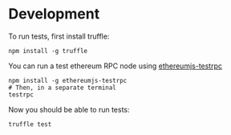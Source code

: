 # Development

To run tests, first install truffle:
```
npm install -g truffle
```

You can run a test ethereum RPC node using [ethereumjs-testrpc](https://github.com/ethereumjs/testrpc)
```
npm install -g ethereumjs-testrpc
# Then, in a separate terminal
testrpc
```

Now you should be able to run tests:
```
truffle test
```
